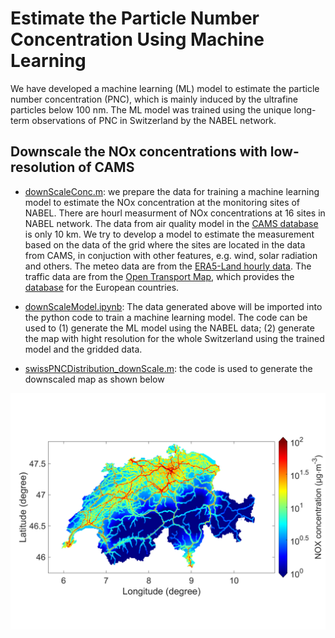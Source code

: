 # Estimate the Particle Number Concentration Using Machine Learning

We have developed a machine learning (ML) model to estimate the particle number concentration (PNC), which is mainly induced by the ultrafine particles below 100 nm. The ML model was trained using the unique long-term observations of PNC in Switzerland by the NABEL network.

## Downscale the NOx concentrations with low-resolution of CAMS
* [downScaleConc.m](/src/preProcessing/downScaleConc.m): we prepare the data for training a machine learning model to estimate the NOx concentration at the monitoring sites of NABEL. There are hourl measurment of NOx concentrations at 16 sites in NABEL network. The data from air quality model in the [CAMS database](https://ads.atmosphere.copernicus.eu/cdsapp#!/dataset/cams-europe-air-quality-forecasts?tab=form) is only 10 km. We try to develop a model to estimate the measurement based on the data of the grid where the sites are located in the data from CAMS, in conjuction with  other features, e.g. wind, solar radiation and others. The meteo data are from the [ERA5-Land hourly data](https://cds.climate.copernicus.eu/cdsapp#!/dataset/reanalysis-era5-land?tab=overview). The traffic data are from the [Open Transport Map](https://hub.plan4all.eu/otm), which provides the [database](https://opentransportmap.info/download) for the European countries.

* [downScaleModel.ipynb](/src/processing/downScaleModel.ipynb): The data generated above will be imported into the python code to train a machine learning model. The code can be used to (1) generate the ML model using the NABEL data; (2) generate the map with hight resolution for the whole Switzerland using the trained model and the gridded data.
* [swissPNCDistribution_downScale.m](/src/postProcessing/swissPNCDistribution_downScale.m): the code is used to generate the downscaled map as shown below
 <img src="/img/DownScale_NOX.png">
